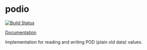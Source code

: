 podio
=====

[![Build Status](https://travis-ci.org/mvdnes/podio.svg?branch=master)](https://travis-ci.org/mvdnes/podio)

[Documentation](http://mvdnes.github.io/podio/)

Implementation for reading and writing POD (plain old data) values.
